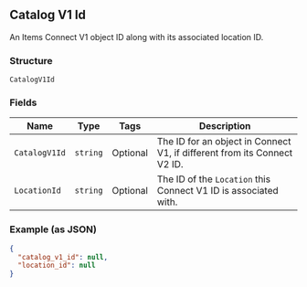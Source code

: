 ## Catalog V1 Id

An Items Connect V1 object ID along with its associated location ID.

### Structure

`CatalogV1Id`

### Fields

| Name | Type | Tags | Description |
|  --- | --- | --- | --- |
| `CatalogV1Id` | `string` | Optional | The ID for an object in Connect V1, if different from its Connect V2 ID. |
| `LocationId` | `string` | Optional | The ID of the `Location` this Connect V1 ID is associated with. |

### Example (as JSON)

```json
{
  "catalog_v1_id": null,
  "location_id": null
}
```


